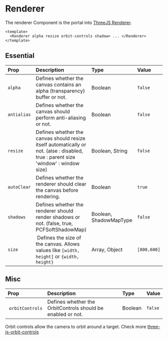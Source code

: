 # Renderer

The renderer Component is the portal into [ThreeJS Renderer](https://threejs.org/docs/index.html?q=renderer#api/en/renderers/WebGLRenderer).

```vue
<template>
  <Renderer alpha resize orbit-controls shadow> ... </Renderer>
</template>
```

## Essential

| Prop        | Description                                                                                                                        | Type                   | Value       |
| :---------- | :--------------------------------------------------------------------------------------------------------------------------------- | :--------------------- | :---------- |
| `alpha`     | Defines whether the canvas contains an alpha (transparency) buffer or not.                                                         | Boolean                | `false`     |
| `antialias` | Defines whether the canvas should perform anti-aliasing or not.                                                                    | Boolean                | `false`     |
| `resize`    | Defines whether the canvas should resize itself automatically or not. (alse : disabled, true : parent size 'window' : window size) | Boolean, String        | `false`     |
| `autoClear` | Defines whether the renderer should clear the canvas before rendering.                                                             | Boolean                | `true`      |
| `shadows`   | Defines whether the renderer should render shadows or not. (false, true, PCFSoftShadowMap)                                         | Boolean, ShadowMapType | `false`     |
| `size`      |  Defines the size of the canvas. Allows values like `[width, height]` or `{width, height}`                                         | Array, Object          | `[800,600]` |

## Misc

| Prop             | Description                                                 | Type    | Value   |
| :--------------- | :---------------------------------------------------------- | :------ | :------ |
|  `orbitControls` | Defines whether the OrbitControls should be enabled or not. | Boolean | `false` |

Orbit controls allow the camera to orbit around a target. Check more [three-js-orbit-controls](https://threejs.org/docs/index.html?q=Orbit#examples/en/controls/OrbitControls)
